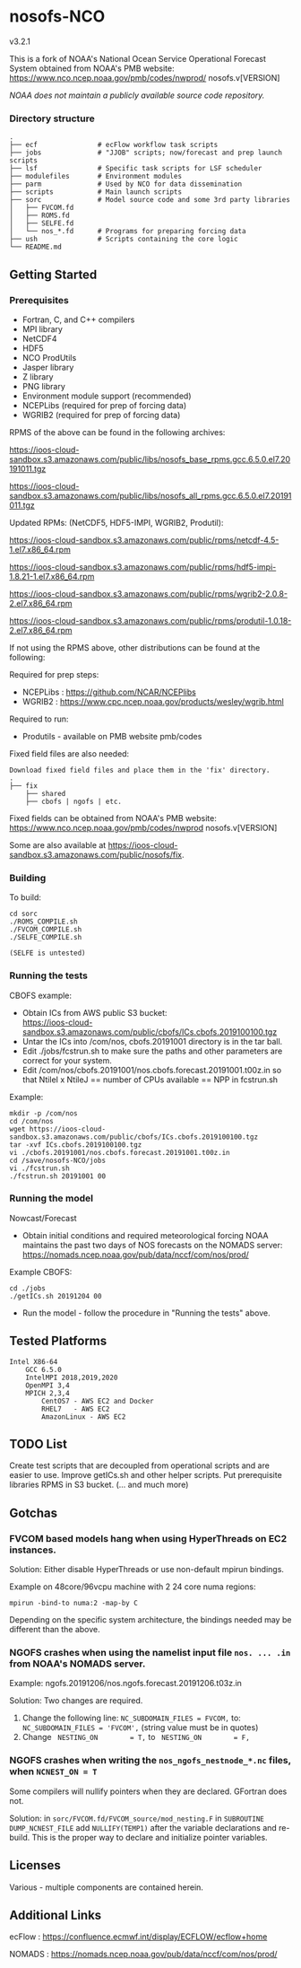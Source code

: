 # nosofs-NCO

v3.2.1

This is a fork of NOAA's National Ocean Service Operational Forecast System obtained from NOAA's PMB website:  https://www.nco.ncep.noaa.gov/pmb/codes/nwprod/ nosofs.v[VERSION]

*NOAA does not maintain a publicly available source code repository.*

### Directory structure

    .
    ├── ecf               # ecFlow workflow task scripts
    ├── jobs              # "JJOB" scripts; now/forecast and prep launch scripts
    ├── lsf               # Specific task scripts for LSF scheduler
    ├── modulefiles       # Environment modules
    ├── parm              # Used by NCO for data dissemination
    ├── scripts           # Main launch scripts
    ├── sorc              # Model source code and some 3rd party libraries
    │   ├── FVCOM.fd
    │   ├── ROMS.fd
    │   ├── SELFE.fd
    │   └── nos_*.fd      # Programs for preparing forcing data
    ├── ush               # Scripts containing the core logic
    └── README.md

## Getting Started

### Prerequisites

- Fortran, C, and C++ compilers
- MPI library
- NetCDF4
- HDF5
- NCO ProdUtils
- Jasper library
- Z library
- PNG library
- Environment module support (recommended)
- NCEPLibs (required for prep of forcing data)
- WGRIB2 (required for prep of forcing data)

RPMS of the above can be found in the following archives:

https://ioos-cloud-sandbox.s3.amazonaws.com/public/libs/nosofs_base_rpms.gcc.6.5.0.el7.20191011.tgz

https://ioos-cloud-sandbox.s3.amazonaws.com/public/libs/nosofs_all_rpms.gcc.6.5.0.el7.20191011.tgz

Updated RPMs: (NetCDF5, HDF5-IMPI, WGRIB2, Produtil): 

https://ioos-cloud-sandbox.s3.amazonaws.com/public/rpms/netcdf-4.5-1.el7.x86_64.rpm

https://ioos-cloud-sandbox.s3.amazonaws.com/public/rpms/hdf5-impi-1.8.21-1.el7.x86_64.rpm

https://ioos-cloud-sandbox.s3.amazonaws.com/public/rpms/wgrib2-2.0.8-2.el7.x86_64.rpm

https://ioos-cloud-sandbox.s3.amazonaws.com/public/rpms/produtil-1.0.18-2.el7.x86_64.rpm


If not using the RPMS above, other distributions can be found at the following:

Required for prep steps:
- NCEPLibs : https://github.com/NCAR/NCEPlibs
- WGRIB2 : https://www.cpc.ncep.noaa.gov/products/wesley/wgrib.html
        
Required to run:

- Produtils - available on PMB website pmb/codes

Fixed field files are also needed: 
    
    Download fixed field files and place them in the 'fix' directory. 
    .
    ├── fix
        ├── shared
        ├── cbofs | ngofs | etc.
   
Fixed fields can be obtained from NOAA's PMB website:
https://www.nco.ncep.noaa.gov/pmb/codes/nwprod nosofs.v[VERSION]

Some are also available at https://ioos-cloud-sandbox.s3.amazonaws.com/public/nosofs/fix.
    
### Building

To build:
    
```
cd sorc
./ROMS_COMPILE.sh
./FVCOM_COMPILE.sh
./SELFE_COMPILE.sh

(SELFE is untested)
```

### Running the tests

CBOFS example:
    
* Obtain ICs from AWS public S3 bucket:  
  https://ioos-cloud-sandbox.s3.amazonaws.com/public/cbofs/ICs.cbofs.2019100100.tgz
* Untar the ICs into /com/nos, cbofs.20191001 directory is in the tar ball.    
* Edit ./jobs/fcstrun.sh to make sure the paths and other parameters are correct for your system.
* Edit /com/nos/cbofs.20191001/nos.cbofs.forecast.20191001.t00z.in so that NtileI x NtileJ == number of CPUs available == NPP in fcstrun.sh
  
Example:
```
mkdir -p /com/nos
cd /com/nos
wget https://ioos-cloud-sandbox.s3.amazonaws.com/public/cbofs/ICs.cbofs.2019100100.tgz
tar -xvf ICs.cbofs.2019100100.tgz
vi ./cbofs.20191001/nos.cbofs.forecast.20191001.t00z.in
cd /save/nosofs-NCO/jobs
vi ./fcstrun.sh
./fcstrun.sh 20191001 00
```
     
### Running the model
    
Nowcast/Forecast
    
* Obtain initial conditions and required meteorological forcing 
    NOAA maintains the past two days of NOS forecasts on the NOMADS server: 
    https://nomads.ncep.noaa.gov/pub/data/nccf/com/nos/prod/

Example CBOFS:
```
cd ./jobs
./getICs.sh 20191204 00
```
* Run the model - follow the procedure in "Running the tests" above.
    
        
## Tested Platforms

    Intel X86-64
        GCC 6.5.0
        IntelMPI 2018,2019,2020
        OpenMPI 3,4
        MPICH 2,3,4
            CentOS7 - AWS EC2 and Docker
            RHEL7   - AWS EC2
            AmazonLinux - AWS EC2
  
## TODO List

Create test scripts that are decoupled from operational scripts and are easier to use.
Improve getICs.sh and other helper scripts.
Put prerequisite libraries RPMS in S3 bucket.
(... and much more)
    
## Gotchas
    
### FVCOM based models hang when using HyperThreads on EC2 instances.
Solution: Either disable HyperThreads or use non-default mpirun bindings.

Example on 48core/96vcpu machine with 2 24 core numa regions:
```
mpirun -bind-to numa:2 -map-by C
```
Depending on the specific system architecture, the bindings needed may be different than the above.

### NGOFS crashes when using the namelist input file ```nos. ... .in```  from NOAA's NOMADS server.
Example: ngofs.20191206/nos.ngofs.forecast.20191206.t03z.in 

Solution: Two changes are required.
1. Change the following line: ```NC_SUBDOMAIN_FILES = FVCOM,```
   to: ```NC_SUBDOMAIN_FILES = 'FVCOM',``` (string value must be in quotes)
2. Change ``` NESTING_ON        = T,``` to ``` NESTING_ON        = F,```

### NGOFS crashes when writing the ```nos_ngofs_nestnode_*.nc``` files, when ```NCNEST_ON = T```

Some compilers will nullify pointers when they are declared. GFortran does not.

Solution: in ```sorc/FVCOM.fd/FVCOM_source/mod_nesting.F``` in ```SUBROUTINE DUMP_NCNEST_FILE``` add ```NULLIFY(TEMP1)``` after the variable declarations and re-build. This is the proper way to declare and initialize pointer variables.

## Licenses

Various - multiple components are contained herein.

## Additional Links

ecFlow : https://confluence.ecmwf.int/display/ECFLOW/ecflow+home

NOMADS : https://nomads.ncep.noaa.gov/pub/data/nccf/com/nos/prod/
   

